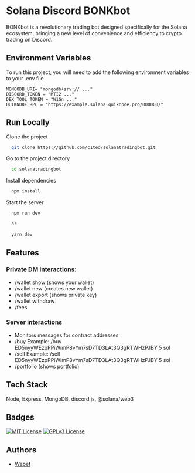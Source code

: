 # Solana Discord BONKbot

BONKbot is a revolutionary trading bot designed specifically for the Solana ecosystem, bringing a new level of convenience and efficiency to crypto trading on Discord.

## Environment Variables

To run this project, you will need to add the following environment variables to your .env file

```
MONGODB_URI= "mongodb+srv:// ..."
DISCORD_TOKEN = "MTI2 ..."
DEX_TOOL_TOKEN = "W1Gn ..."
QUIKNODE_RPC = "https://example.solana.quiknode.pro/000000/"
```

## Run Locally

Clone the project

```bash
  git clone https://github.com/c1ted/solanatradingbot.git
```

Go to the project directory

```bash
  cd solanatradingbot
```

Install dependencies

```bash
  npm install
```

Start the server

```bash
  npm run dev

  or

  yarn dev

```

## Features

### Private DM interactions:

- /wallet show (shows your wallet)
- /wallet new (creates new wallet)
- /wallet export (shows private key)
- /wallet withdraw <enter solana wallet> <solana amount>
- /fees <allows you to change fee priority>

### Server interactions

- Monitors messages for contract addresses
- /buy <enter contract address> <solana amount>
  Example: /buy ED5nyyWEzpPPiWimP8vYm7sD7TD3LAt3Q3gRTWHzPJBY 5 sol
- /sell <enter contract address> <solana amount>
  Example: /sell ED5nyyWEzpPPiWimP8vYm7sD7TD3LAt3Q3gRTWHzPJBY 5 sol
- /portfolio (shows portfolio)

## Tech Stack

Node, Express, MongoDB, discord.js, @solana/web3

## Badges

[![MIT License](https://img.shields.io/badge/License-MIT-green.svg)](https://choosealicense.com/licenses/mit/) [![GPLv3 License](https://img.shields.io/badge/License-Flamingo-red.svg)](https://opensource.org/licenses/)

## Authors

- [Webet](https://www.github.com/Igamingdev1)
